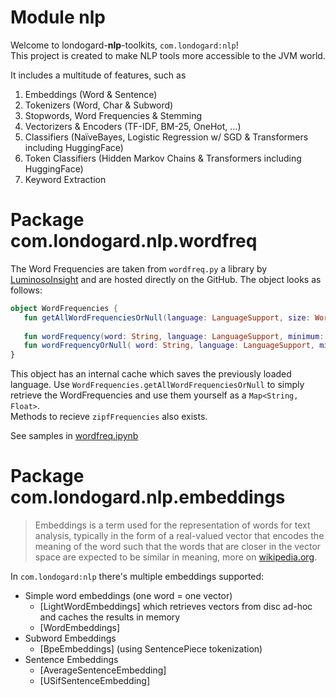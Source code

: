 # Module nlp

Welcome to londogard-**nlp**-toolkits, `com.londogard:nlp`!  
This project is created to make NLP tools more accessible to the JVM world.

It includes a multitude of features, such as
1. Embeddings (Word & Sentence)
2. Tokenizers (Word, Char & Subword)
3. Stopwords, Word Frequencies & Stemming
4. Vectorizers & Encoders (TF-IDF, BM-25, OneHot, ...)
5. Classifiers (NaïveBayes, Logistic Regression w/ SGD & Transformers including HuggingFace)
6. Token Classifiers (Hidden Markov Chains & Transformers including HuggingFace)
7. Keyword Extraction

# Package com.londogard.nlp.wordfreq

The Word Frequencies are taken from `wordfreq.py` a library by [LuminosoInsight](https://github.com/LuminosoInsight/wordfreq/) and are hosted directly on the GitHub. The object looks as follows:

```kotlin
object WordFrequencies {
   fun getAllWordFrequenciesOrNull(language: LanguageSupport, size: WordFrequencySize = WordFrequencySize.Largest): Map<String, Float>?
   
   fun wordFrequency(word: String, language: LanguageSupport, minimum: Float = 0f, size: WordFrequencySize): Float // Throws if language does not support wordfreq
   fun wordFrequencyOrNull( word: String, language: LanguageSupport, minimum: Float = 0f, size: WordFrequencySize): Float?
}
```

This object has an internal cache which saves the previously loaded language. Use `WordFrequencies.getAllWordFrequenciesOrNull` to simply retrieve the WordFrequencies and use them yourself as a `Map<String, Float>`.  
Methods to recieve `zipfFrequencies` also exists.

See samples in [wordfreq.ipynb](https://github.com/londogard/londogard-nlp-toolkit/docs/samples/wordfreq.ipynb)

# Package com.londogard.nlp.embeddings

> Embeddings is a term used for the representation of words for text analysis, typically in the form of a real-valued vector that encodes the meaning of the word such that the words that are closer in the vector space are expected to be similar in meaning, more on [wikipedia.org](https://en.wikipedia.org/wiki/Word_embedding).

In `com.londogard:nlp` there's multiple embeddings supported:
- Simple word embeddings (one word = one vector)
  - [LightWordEmbeddings] which retrieves vectors from disc ad-hoc and caches the results in memory
  - [WordEmbeddings]
- Subword Embeddings 
  - [BpeEmbeddings] (using SentencePiece tokenization)
- Sentence Embeddings
  - [AverageSentenceEmbedding]
  - [USifSentenceEmbedding]
